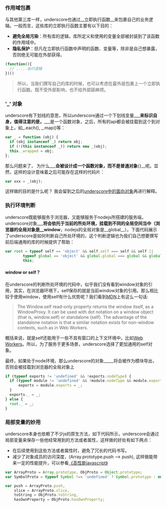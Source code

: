 ### 作用域包裹

与其他第三库一样，underscore也通过__立即执行函数__来包裹自己的业务逻辑。一般而言，这些库的立即执行函数主要有以下目的：

- __避免全局污染__：所有库的逻辑，库所定义和使用的变量全部被封装到了该函数的作用域中。
- __隐私保护__：但凡在立即执行函数中声明的函数、变量等，除非是自己想暴露，否则绝无可能在外部获得。

```js
(function(){
  // .....执行逻辑
})()
```
> 所以，当我们撰写自己的库的时候，也可以考虑在最外层包裹上一个立即执行函数。既不受外部影响，也不给外部舔麻烦。

### '\_' 对象
underscore有下划线的意思，所以underscore通过一个下划线变量__\___来标识自身，值得注意的是，__\___是一个函数对象，之后，所有的api都会被挂载到这个到对象上，如\_.each(), \_.map()等：

```js
var _ = function (obj) {
  if (obj instanceof _) return obj;
  if (!(this instanceof _)) return new _(obj);
  this._wrapped = obj;
};
```

那么问题来了， 为什么__\___会被设计成一个函数对象，而不是普通对象__{}__呢。显然，这样的设计意味着之后可能存在这样的代码片：

```js
var xxx = _(obj);
```

这样做的目的是什么呢？ 我会留到之后的[underscore中的面向对象](oop/README.md)再进行解释。


### 执行环境判断
underscore既能够服务于浏览器，又能够服务于nodejs所搭建的服务端，underscore对象__\___将会依托于当前的所处环境，挂载到不同的全局空间当中（浏览器的全局对象是__window__，nodejs的全局对象是__global__）。下面代码展示了underscore是如何判断自己所处环境的，这个判断逻辑也为我们自己想要撰写前后端通用的库的时候提供了帮助：

```js
var root = typeof self == 'object' && self.self === self && self ||
        typeof global == 'object' && global.global === global && global ||
        this;
```

#### window or self？
在underscore的判断所处环境的代码中，似乎我们没有看到window对象的引用，其实，在浏览器环境下，self保存的就是当前window对象的引用。那么相比较于使用window，使用self有什么优势呢？我们看到[MDN](https://developer.mozilla.org/en-US/docs/Web/API/Window/self)上有这么一句话:

> The Window.self read-only property returns the window itself, as a WindowProxy. It can be used with dot notation on a window object (that is, window.self) or standalone (self). The advantage of the standalone notation is that a similar notation exists for non-window contexts, such as in Web Workers. 

概括来说，就是self还能用于一些不具有窗口的上下文环境中，比如[Web Workers](https://developer.mozilla.org/en-US/docs/Web/API/Worker)。所以，为了服务于更多场景，underscore选择了更加通用的self对象。

最终，如果处于node环境，那么underscore的对象__\___将会被作为模块导出， 否则会被挂载到浏览器的全局对象上

```js
if (typeof exports != 'undefined' && !exports.nodeType) {
  if (typeof module != 'undefined' && !module.nodeType && module.exports) {
      exports = module.exports = _;
  }
  exports._ = _;
} else {
  root._ = _;
}

```




### 局部变量的妙用
underscore本身也依赖了不少js的原生方法，如下代码所示，underscore会通过局部变量来保存一些他经常用到的方法或者属性，这样做的好处有如下两点：

- 在后续使用到这些方法或者属性时，避免了冗长的代码书写。
- 减少了对象成员的访问深度，(Array.prototype.push --> push), 这样做能带来一定的性能提升，可以参看[《高性能javascript》](https://book.douban.com/subject/5362856/)

```js
var ArrayProto = Array.prototype, ObjProto = Object.prototype;
var SymbolProto = typeof Symbol !== 'undefined' ? Symbol.prototype : null;

var push = ArrayProto.push,
    slice = ArrayProto.slice,
    toString = ObjProto.toString,
    hasOwnProperty = ObjProto.hasOwnProperty;

```
